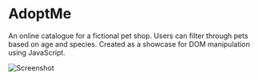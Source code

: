 # AdoptMe

 An online catalogue for a fictional pet shop. Users can filter through pets based on age and species. Created as a showcase for DOM manipulation using JavaScript.

![Screenshot](images/petfinder.avif)
